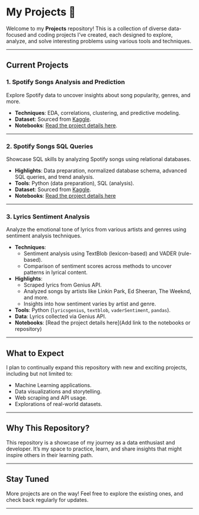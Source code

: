 
# My Projects 🚀

Welcome to my **Projects** repository! This is a collection of diverse data-focused and coding projects I’ve created, each designed to explore, analyze, and solve interesting problems using various tools and techniques.

---

## Current Projects  
### 1. **Spotify Songs Analysis and Prediction**  
Explore Spotify data to uncover insights about song popularity, genres, and more.  
- **Techniques**: EDA, correlations, clustering, and predictive modeling.  
- **Dataset**: Sourced from [Kaggle](https://www.kaggle.com/code/eishkaran/spotify-music-recommendation-system).  
- **Notebooks**: [Read the project details here](https://github.com/DianaMPaun/PROJECTS/tree/main/Spotify).

---

### 2. **Spotify Songs SQL Queries**
Showcase SQL skills by analyzing Spotify songs using relational databases.
- **Highlights**: Data preparation, normalized database schema, advanced SQL queries, and trend analysis.
- **Tools**: Python (data preparation), SQL (analysis).
- **Dataset**: Sourced from [Kaggle](https://www.kaggle.com/code/eishkaran/spotify-music-recommendation-system).
- **Notebooks**: [Read the project details here](https://github.com/DianaMPaun/PROJECTS/tree/main/SPOTIFY-SQL)

---

### 3. **Lyrics Sentiment Analysis**
Analyze the emotional tone of lyrics from various artists and genres using sentiment analysis techniques.

- **Techniques**:
    - Sentiment analysis using TextBlob (lexicon-based) and VADER (rule-based).
    - Comparison of sentiment scores across methods to uncover patterns in lyrical content.
- **Highlights**:
    - Scraped lyrics from Genius API.
    - Analyzed songs by artists like Linkin Park, Ed Sheeran, The Weeknd, and more.
    - Insights into how sentiment varies by artist and genre.
- **Tools**: Python (`lyricsgenius`, `textblob`, `vaderSentiment`, `pandas`).
- **Data**: Lyrics collected via Genius API.
- **Notebooks**: [Read the project details here](Add link to the notebooks or repository)

--- 

## What to Expect  
I plan to continually expand this repository with new and exciting projects, including but not limited to:  
- Machine Learning applications.  
- Data visualizations and storytelling.  
- Web scraping and API usage.  
- Explorations of real-world datasets.

---

## Why This Repository?  
This repository is a showcase of my journey as a data enthusiast and developer. It’s my space to practice, learn, and share insights that might inspire others in their learning path.

---

## Stay Tuned  
More projects are on the way! Feel free to explore the existing ones, and check back regularly for updates.

---

